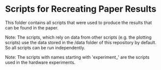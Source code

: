 
# Scripts for Recreating Paper Results

This folder contains all scripts that were used to produce the results that can
be found in the paper.

Note: The scripts, which rely on data from other scripts (e.g. the plotting
scripts) use the data stored in the /data folder of this repository by default.
So all scripts can be run independently.

Note: The scripts with names starting with 'experiment_' are the scripts used
in the hardware experiments.
